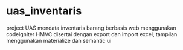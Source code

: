 # uas_inventaris
project UAS
mendata inventaris barang berbasis web menggunakan codeigniter HMVC disertai dengan export dan import excel,
tampilan menggunakan materialize dan semantic ui
